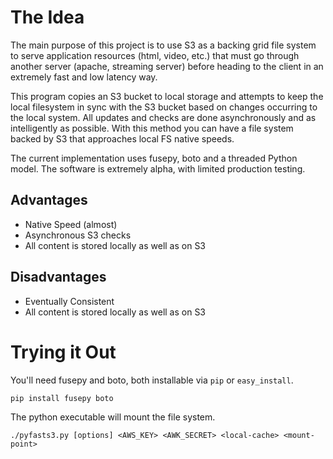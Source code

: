 The Idea
=========
The main purpose of this project is to use S3 as a backing grid file system to serve application resources (html, video, etc.) that must go through another server (apache, streaming server) before heading to the client in an extremely fast and low latency way.

This program copies an S3 bucket to local storage and attempts to keep the local filesystem in sync with the S3 bucket based on changes occurring to the local system. All updates and checks are done asynchronously and as intelligently as possible. With this method you can have a file system backed by S3 that approaches local FS native speeds.

The current implementation uses fusepy, boto and a threaded Python model. The software is extremely alpha, with limited production testing.

Advantages
----------
* Native Speed (almost)
* Asynchronous S3 checks
* All content is stored locally as well as on S3

Disadvantages
----------
* Eventually Consistent
* All content is stored locally as well as on S3

Trying it Out
=========
You'll need fusepy and boto, both installable via `pip` or `easy_install`.

    pip install fusepy boto

The python executable will mount the file system.

    ./pyfasts3.py [options] <AWS_KEY> <AWK_SECRET> <local-cache> <mount-point>